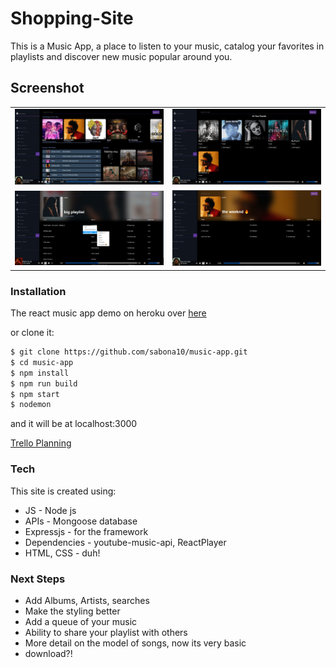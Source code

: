 # Shopping-Site
This is a Music App, a place to listen to your music, catalog your favorites in playlists and discover new music popular around you. 

## Screenshot

| | |
|:-------------------------:|:-------------------------:|   
|<img src="pics/mainpage.PNG">  |  <img src="pics/playlists.PNG">|
<img src="pics/addto.PNG">| <img src="pics/Playlist.PNG">|



<!-- ![image](pics/Game.PNG) -->

### Installation
The react music app demo on heroku over [here](https://music-app-10.herokuapp.com/discover)

or clone it:
```sh
$ git clone https://github.com/sabona10/music-app.git
$ cd music-app
$ npm install
$ npm run build
$ npm start
$ nodemon
```

and it will be at localhost:3000

[Trello Planning](https://trello.com/b/B18kBVoh/music-app)

### Tech

This site is created using:

* JS - Node js
* APIs - Mongoose database
* Expressjs - for the framework
* Dependencies - youtube-music-api, ReactPlayer
* HTML, CSS - duh!

### Next Steps

 - Add Albums, Artists, searches
 - Make the styling better
 - Add a queue of your music
 - Ability to share your playlist with others
 - More detail on the model of songs, now its very basic
 - download?!
